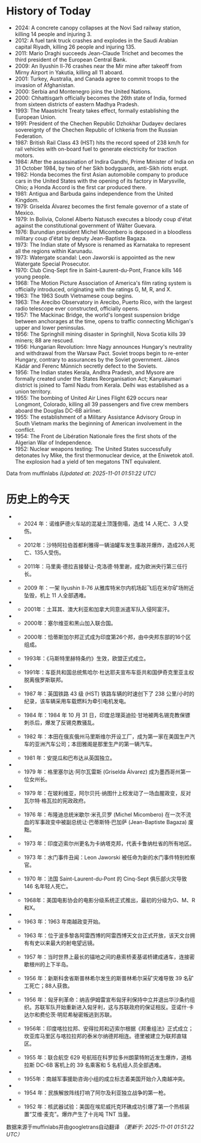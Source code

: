 # History of Today 

- 2024: A concrete canopy collapses at the Novi Sad railway station, killing 14 people and injuring 3.
- 2012: A fuel tank truck crashes and explodes in the Saudi Arabian capital Riyadh, killing 26 people and injuring 135.
- 2011: Mario Draghi succeeds Jean-Claude Trichet and becomes the third president of the European Central Bank.
- 2009: An Ilyushin Il-76 crashes near the Mir mine after takeoff from Mirny Airport in Yakutia, killing all 11 aboard.
- 2001: Turkey, Australia, and Canada agree to commit troops to the invasion of Afghanistan.
- 2000: Serbia and Montenegro joins the United Nations.
- 2000: Chhattisgarh officially becomes the 26th state of India, formed from sixteen districts of eastern Madhya Pradesh.
- 1993: The Maastricht Treaty takes effect, formally establishing the European Union.
- 1991: President of the Chechen Republic Dzhokhar Dudayev declares sovereignty of the Chechen Republic of Ichkeria from the Russian Federation.
- 1987: British Rail Class 43 (HST) hits the record speed of 238 km/h for rail vehicles with on-board fuel to generate electricity for traction motors.
- 1984: After the assassination of Indira Gandhi, Prime Minister of India on 31 October 1984, by two of her Sikh bodyguards, anti-Sikh riots erupt.
- 1982: Honda becomes the first Asian automobile company to produce cars in the United States with the opening of its factory in Marysville, Ohio; a Honda Accord is the first car produced there.
- 1981: Antigua and Barbuda gains independence from the United Kingdom.
- 1979: Griselda Álvarez becomes the first female governor of a state of Mexico.
- 1979: In Bolivia, Colonel Alberto Natusch executes a bloody coup d'état against the constitutional government of Wálter Guevara.
- 1976: Burundian president Michel Micombero is deposed in a bloodless military coup d'état by deputy Jean-Baptiste Bagaza.
- 1973: The Indian state of Mysore is renamed as Karnataka to represent all the regions within Karunadu.
- 1973: Watergate scandal: Leon Jaworski is appointed as the new Watergate Special Prosecutor.
- 1970: Club Cinq-Sept fire in Saint-Laurent-du-Pont, France kills 146 young people.
- 1968: The Motion Picture Association of America's film rating system is officially introduced, originating with the ratings G, M, R, and X.
- 1963: The 1963 South Vietnamese coup begins.
- 1963: The Arecibo Observatory in Arecibo, Puerto Rico, with the largest radio telescope ever constructed, officially opens.
- 1957: The Mackinac Bridge, the world's longest suspension bridge between anchorages at the time, opens to traffic connecting Michigan's upper and lower peninsulas.
- 1956: The Springhill mining disaster in Springhill, Nova Scotia kills 39 miners; 88 are rescued.
- 1956: Hungarian Revolution: Imre Nagy announces Hungary's neutrality and withdrawal from the Warsaw Pact. Soviet troops begin to re-enter Hungary, contrary to assurances by the Soviet government. János Kádár and Ferenc Münnich secretly defect to the Soviets.
- 1956: The Indian states Kerala, Andhra Pradesh, and Mysore are formally created under the States Reorganisation Act; Kanyakumari district is joined to Tamil Nadu from Kerala. Delhi was established as a union territory.
- 1955: The bombing of United Air Lines Flight 629 occurs near Longmont, Colorado, killing all 39 passengers and five crew members aboard the Douglas DC-6B airliner.
- 1955: The establishment of a Military Assistance Advisory Group in South Vietnam marks the beginning of American involvement in the conflict.
- 1954: The Front de Libération Nationale fires the first shots of the Algerian War of Independence.
- 1952: Nuclear weapons testing: The United States successfully detonates Ivy Mike, the first thermonuclear device, at the Eniwetok atoll. The explosion had a yield of ten megatons TNT equivalent.

Data from muffinlabs
*(Updated at: 2025-11-01 01:51:22 UTC)*

# 历史上的今天 

- - 2024 年：诺维萨德火车站的混凝土顶篷倒塌，造成 14 人死亡、3 人受伤。
- - 2012年：沙特阿拉伯首都利雅得一辆油罐车发生事故并爆炸，造成26人死亡、135人受伤。
- - 2011年：马里奥·德拉吉接替让-克洛德·特里谢，成为欧洲央行第三任行长。
- - 2009 年：一架 Ilyushin Il-76 从雅库特米尔内机场起飞后在米尔矿场附近坠毁，机上 11 人全部遇难。
- - 2001年：土耳其、澳大利亚和加拿大同意派遣军队入侵阿富汗。
- - 2000年：塞尔维亚和黑山加入联合国。
- - 2000年：恰蒂斯加尔邦正式成为印度第26个邦，由中央邦东部的16个区组成。
- - 1993年：《马斯特里赫特条约》生效，欧盟正式成立。
- - 1991年：车臣共和国总统焦哈尔·杜达耶夫宣布车臣共和国伊奇克里亚主权脱离俄罗斯联邦。
- - 1987 年：英国铁路 43 级 (HST) 铁路车辆的时速创下了 238 公里/小时的纪录，该车辆采用车载燃料为牵引电机发电。
- - 1984 年：1984 年 10 月 31 日，印度总理英迪拉·甘地被两名锡克教保镖刺杀后，爆发了反锡克教骚乱。
- - 1982 年：本田在俄亥俄州马里斯维尔开设工厂，成为第一家在美国生产汽车的亚洲汽车公司；本田雅阁是那里生产的第一辆汽车。
- - 1981 年：安提瓜和巴布达从英国独立。
- - 1979 年：格里塞尔达·阿尔瓦雷斯 (Griselda Álvarez) 成为墨西哥州第一位女州长。
- - 1979 年：在玻利维亚，阿尔贝托·纳图什上校发动了一场血腥政变，反对瓦尔特·格瓦拉的宪政政府。
- - 1976 年：布隆迪总统米歇尔·米孔贝罗 (Michel Micombero) 在一次不流血的军事政变中被副总统让·巴蒂斯特·巴加萨 (Jean-Baptiste Bagaza) 废黜。
- - 1973 年：印度迈索尔州更名为卡纳塔克邦，代表卡鲁纳杜省的所有地区。
- - 1973 年：水门事件丑闻：Leon Jaworski 被任命为新的水门事件特别检察官。
- - 1970 年：法国 Saint-Laurent-du-Pont 的 Cinq-Sept 俱乐部火灾导致 146 名年轻人死亡。
- - 1968年：美国电影协会的电影分级系统正式推出，最初的分级为G、M、R和X。
- - 1963 年：1963 年南越政变开始。
- - 1963 年：位于波多黎各阿雷西博的阿雷西博天文台正式开放，该天文台拥有有史以来最大的射电望远镜。
- - 1957 年：当时世界上最长的锚地之间的悬索桥麦基诺桥建成通车，连接密歇根州的上下半岛。
- - 1956 年：新斯科舍省斯普林希尔发生的斯普林希尔采矿灾难导致 39 名矿工死亡；88人获救。
- - 1956 年：匈牙利革命：纳吉伊姆雷宣布匈牙利保持中立并退出华沙条约组织。苏联军队开始重新进入匈牙利，这与苏联政府的保证相反。亚诺什·卡达尔和费伦茨·明尼希秘密叛逃到苏联。
- - 1956年：印度喀拉拉邦、安得拉邦和迈索尔根据《邦重组法》正式成立；坎亚库马里区与喀拉拉邦的泰米尔纳德邦相连。德里被建立为联邦直辖区。
- - 1955 年：联合航空 629 号航班在科罗拉多州朗蒙特附近发生爆炸，道格拉斯 DC-6B 客机上的 39 名乘客和 5 名机组人员全部遇难。
- - 1955年：南越军事援助咨询小组的成立标志着美国开始介入南越冲突。
- - 1954 年：民族解放阵线打响了阿尔及利亚独立战争的第一枪。
- - 1952 年：核武器试验：美国在埃尼威托克环礁成功引爆了第一个热核装置“艾维·麦克”。爆炸产生了十兆吨 TNT 当量。

数据来源于muffinlabs并由googletrans自动翻译
*（更新于: 2025-11-01 01:51:22 UTC）*